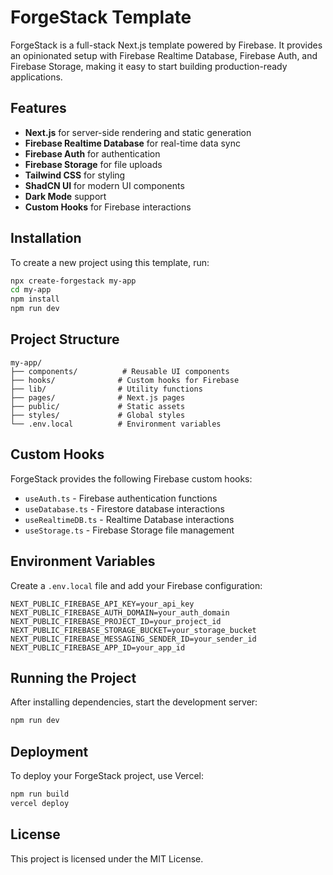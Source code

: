 # ForgeStack Template

ForgeStack is a full-stack Next.js template powered by Firebase. It provides an opinionated setup with Firebase Realtime Database, Firebase Auth, and Firebase Storage, making it easy to start building production-ready applications.

## Features

- **Next.js** for server-side rendering and static generation
- **Firebase Realtime Database** for real-time data sync
- **Firebase Auth** for authentication
- **Firebase Storage** for file uploads
- **Tailwind CSS** for styling
- **ShadCN UI** for modern UI components
- **Dark Mode** support
- **Custom Hooks** for Firebase interactions

## Installation

To create a new project using this template, run:

```sh
npx create-forgestack my-app
cd my-app
npm install
npm run dev
```

## Project Structure

```
my-app/
├── components/          # Reusable UI components
├── hooks/              # Custom hooks for Firebase
├── lib/                # Utility functions
├── pages/              # Next.js pages
├── public/             # Static assets
├── styles/             # Global styles
└── .env.local          # Environment variables
```

## Custom Hooks

ForgeStack provides the following Firebase custom hooks:

- `useAuth.ts` - Firebase authentication functions
- `useDatabase.ts` - Firestore database interactions
- `useRealtimeDB.ts` - Realtime Database interactions
- `useStorage.ts` - Firebase Storage file management

## Environment Variables

Create a `.env.local` file and add your Firebase configuration:

```
NEXT_PUBLIC_FIREBASE_API_KEY=your_api_key
NEXT_PUBLIC_FIREBASE_AUTH_DOMAIN=your_auth_domain
NEXT_PUBLIC_FIREBASE_PROJECT_ID=your_project_id
NEXT_PUBLIC_FIREBASE_STORAGE_BUCKET=your_storage_bucket
NEXT_PUBLIC_FIREBASE_MESSAGING_SENDER_ID=your_sender_id
NEXT_PUBLIC_FIREBASE_APP_ID=your_app_id
```

## Running the Project

After installing dependencies, start the development server:

```sh
npm run dev
```

## Deployment

To deploy your ForgeStack project, use Vercel:

```sh
npm run build
vercel deploy
```

## License

This project is licensed under the MIT License.
